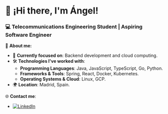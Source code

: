 # 👋 ¡Hi there, I'm Ángel!
### 💻 Telecommunications Engineering Student | Aspiring Software Engineer

🌟 **About me:**
- 🎯 **Currently focused on**: Backend development and cloud computing.
- 🛠️ **Technologies I've worked with**:
  - **Programming Languages**: Java, JavaScript, TypeScript, Go, Python.
  - **Frameworks & Tools**: Spring, React, Docker, Kubernetes.
  - **Operating Systems & Cloud**: Linux, GCP.
- 🌍 **Location**: Madrid, Spain.
<!--
📊 **GitHub Stats**:

![My Stats](https://github-readme-stats.vercel.app/api?username=angelvido&show_icons=true&theme=radical)

### 🔥 **Languages I Use**:
![Top Langs](https://github-readme-stats.vercel.app/api/top-langs/?username=angelvido&layout=compact&theme=radical)
-->
🌐 **Contact me**:
- [![LinkedIn](https://img.shields.io/badge/LinkedIn-angelvidaldominguez-blue?style=flat&logo=linkedin)](https://www.linkedin.com/in/angelvidaldominguez/)
